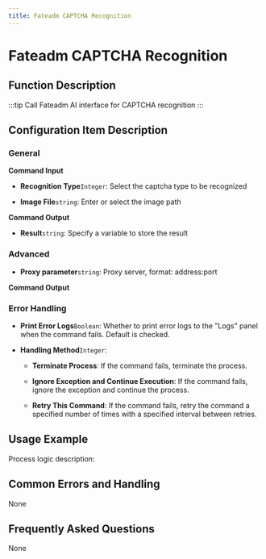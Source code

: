 ```yaml
---
title: Fateadm CAPTCHA Recognition
---
```


# Fateadm CAPTCHA Recognition

## Function Description

:::tip 
Call Fateadm AI interface for CAPTCHA recognition
:::

## Configuration Item Description

### General

**Command Input**

- **Recognition Type**`Integer`: Select the captcha type to be recognized

- **Image File**`string`: Enter or select the image path


**Command Output**

- **Result**`string`: Specify a variable to store the result

### Advanced

- **Proxy parameter**`string`: Proxy server, format: address:port


**Command Output**

### Error Handling

- **Print Error Logs**`Boolean`: Whether to print error logs to the "Logs" panel when the command fails. Default is checked. 

- **Handling Method**`Integer`:

    - **Terminate Process**: If the command fails, terminate the process.

    - **Ignore Exception and Continue Execution**: If the command fails, ignore the exception and continue the process.

    - **Retry This Command**: If the command fails, retry the command a specified number of times with a specified interval between retries.

## Usage Example

Process logic description:

## Common Errors and Handling

None

## Frequently Asked Questions

None

